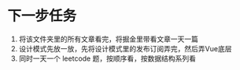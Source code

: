 # 下一步任务

1. 将该文件夹里的所有文章看完，将掘金里带看文章一天一篇
2. 设计模式先放一放，先将设计模式里的发布订阅弄完，然后弄Vue底层
3. 同时一天一个 leetcode 题，按顺序看，按数据结构系列看
